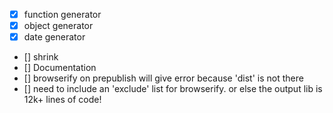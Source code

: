 - [X] function generator
- [X] object generator
- [X] date generator
- [] shrink
- [] Documentation
- [] browserify on prepublish will give error because 'dist' is not there
- [] need to include an 'exclude' list for browserify. or else the output lib is 12k+ lines of code!